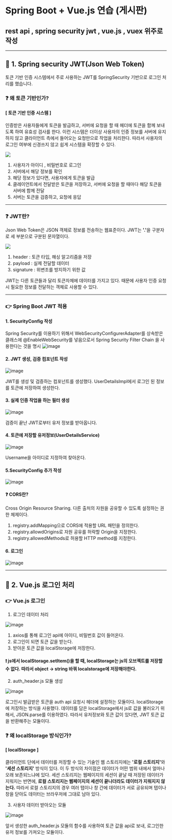 # Spring Boot + Vue.js 연습 (게시판)


## rest api , spring security jwt , vue.js , vuex 위주로 작성 
<hr/>

## :pushpin: 1. Spring security JWT(Json Web Token) 
토큰 기반 인증 시스템에서 주로 사용하는 JWT를 SpringSecurity 기반으로 로그인 처리를 했습니다.

### :question: 왜 토큰 기반인가?

#### [ 토큰 기반 인증 시스템 ]
인증받은 사용자들에게 토큰을 발급하고, 서버에 요청을 할 때 헤더에 토큰을 함께 보내도록 하여 유효성 검사를 한다.
이런 시스템은 더이상 사용자의 인증 정보를 서버에 유지하지 않고 클라이언트 측에서 들어오는 요청만으로 작업을 처리한다.
따라서 사용자의 로그인 여부에 신경쓰지 않고 쉽게 시스템을 확장할 수 있다.

![](https://blog.kakaocdn.net/dn/ogoAg/btqAriyT5sY/YYt2wkEz50kKN47mLwRDXK/img.png)

1. 사용자가 아이디 , 비밀번호로 로그인
2. 서버에서 해당 정보를 확인
3. 해당 정보가 있다면, 사용자에게 토큰을 발급
4. 클레이언트에서 전달받은 토큰을 저장하고, 서버에 요청을 할 때마다 해당 토큰을 서버에 함께 전달
5. 서버는 토큰을 검증하고, 요청에 응답


<hr/>

### :question: JWT란?
Json Web Token은 JSON 객체로 정보를 전송하는 웹표준이다.
JWT는 <b>'.'</b>을 구분자로 세 부분으로 구분된 문자열이다.

![](https://blog.kakaocdn.net/dn/cmtrRL/btqAZO41bpf/6bLetr0rhyyjENyROBfAO1/img.png)

1. header : 토큰 타입, 해싱 알고리즘을 저장
2. payload : 실제 전달할 데이터
3. signature : 위변조를 방지하기 위한 값

JWT는 다른 토큰들과 달리 토큰자체에 데이터를 가지고 있다. 때문에 사용자 인증 요청시 필요한 정보를 전달하는 객체로 사용할 수 있다.

<hr/>

### :point_right: Spring Boot JWT 적용

#### 1. SecurityConfig 작성
Spring Security를 이용하기 위해서 WebSecurityConfigurerAdapter를 상속받은 클래스에 @EnableWebSecurity를 넣음으로서 Spring Security Filter Chain 을 사용한다는 것을 명시
![image](https://user-images.githubusercontent.com/66015002/116978941-581f0d00-acff-11eb-926a-3ec3a148a61c.png)

#### 2. JWT 생성, 검증 컴포넌트 작성

![image](https://user-images.githubusercontent.com/66015002/116979883-80f3d200-ad00-11eb-9478-c33398b4822b.png)

JWT를 생성 및 검증하는 컴포넌트를 생성했다. UserDetailsImpl에서 로그인 된 정보를 토큰에 저장하여 생성한다.

#### 3. 실제 인증 작업을 하는 필터 생성
![image](https://user-images.githubusercontent.com/66015002/116980838-b3ea9580-ad01-11eb-8b6a-1e5a9b059fa2.png)

검증이 끝난 JWT로부터 유저 정보를 받아옵니다.

#### 4. 토큰에 저장할 유저정보(UserDetailsService)
![image](https://user-images.githubusercontent.com/66015002/116981070-01ff9900-ad02-11eb-8190-93fc159b1a07.png)

Username을 아이디로 지정하여 찾아온다.

#### 5.SecurityConfig 추가 작성
![image](https://user-images.githubusercontent.com/66015002/116982248-86065080-ad03-11eb-8362-50d08ad50ff1.png)

#### :question: CORS란?
Cross Origin Resource Sharing. 다른 출처의 자원을 공유할 수 있도록 설정하는 권한 체제이다.
1. registry.addMapping으로 CORS에 적용할 URL 패턴을 정의한다.
2. registry.allowdOrigins로 자원 공유를 허락할 Origin을 지정한다.
3. registry.allowedMethods로 허용할 HTTP method를 지정한다. 

#### 6. 로그인
![image](https://user-images.githubusercontent.com/66015002/116983663-56f0de80-ad05-11eb-8a85-aae09feff6c7.png)

<hr/>

## :pushpin: 2. Vue.js 로그인 처리

### :point_right: Vue.js 로그인

1. 로그인 데이터 처리

![image](https://user-images.githubusercontent.com/66015002/117161677-16748c00-adfd-11eb-90ed-0548b59bc6c0.png)

1. axios를 통해 로그인 api에 아이디, 비밀번호 값이 들어온다.
2. 로그인이 되면 토큰 값을 받는다.
3. 받아온 토큰 값을 localStorage에 저장한다.

#### :exclamation:   js에서 localStorage.setItem()을 할 때, localStorage는 js의 오브젝트를 저장할 수 없다. 따라서 object -> string 바꿔 localstorage에 저장해야한다.


2. auth_header.js 모듈 생성

![image](https://user-images.githubusercontent.com/66015002/117158648-92b9a000-adfa-11eb-9d8d-960cbb96dc15.png)

로그인시 발급받은 토큰을 auth api 요청시 헤더에 설정하는 모듈이다. localStorage에 저장하는 방식을 사용했다. 데이터를 담은 localStorage에서 js로 값을 불러오기 위해서, JSON.parse를 이용하였다. 따라서 유저정보와 토큰 값이 있다면, JWT 토큰 값을 반환해주는 모듈이다.

### :question: 왜 localStorage 방식인가?

#### [ localStorage ]

클라이언트 단에서 데이터를 저장할 수 있는 기술인 웹 스토리지에는 <b>'로컬 스토리지'</b>와 <b>'세션 스토리지'</b> 방식이 있다.
이 두 방식의 차이점은 데이터가 어떤 범위 내에서 얼마나 오래 보존되느냐에 있다. 세션 스토리지는 웹페이지의 세션이 끝날 때 저장된 데이터가 지워지는 반면에, <b>로컬 스토리지는 웹페이지의 세션이 끝나더라도 데이터가 지워지지 않는다.</b> 따라서 로컬 스토리지의 경우 여러 탭이나 창 간에 데이터가 서로 공유되며 탭이나 창을 닫아도 데이터는 브라우저에 그대로 남아 있다.

3. 사용자 데이터 받아오는 모듈

![image](https://user-images.githubusercontent.com/66015002/117162789-0c9f5880-adfe-11eb-904f-a1e33ce719d5.png)
 
 앞서 생성한 auth_header.js 모듈의 함수를 사용하여 토큰 값을 api로 보내, 로그인한 유저 정보를 가져오는 모듈이다.
